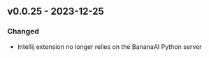 ## v0.0.25 - 2023-12-25

### Changed

- Intellij extension no longer relies on the BananaAI Python server
